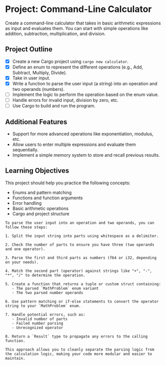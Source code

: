 # Project: Command-Line Calculator

Create a command-line calculator that takes in basic arithmetic expressions as input and evaluates them. You can start with simple operations like addition, subtraction, multiplication, and division.

## Project Outline

- [x] Create a new Cargo project using `cargo new calculator`.
- [x] Define an enum to represent the different operations (e.g., Add, Subtract, Multiply, Divide).
- [x] Take in user input. 
- [x] Write a function to parse the user input (a string) into an operation and two operands (numbers).
- [ ] Implement the logic to perform the operation based on the enum value.
- [ ] Handle errors for invalid input, division by zero, etc.
- [ ] Use Cargo to build and run the program.

## Additional Features

- Support for more advanced operations like exponentiation, modulus, etc.
- Allow users to enter multiple expressions and evaluate them sequentially.
- Implement a simple memory system to store and recall previous results.

## Learning Objectives

This project should help you practice the following concepts:

- Enums and pattern matching
- Functions and function arguments
- Error handling
- Basic arithmetic operations
- Cargo and project structure

```plaintext
To parse the user input into an operation and two operands, you can follow these steps:

1. Split the input string into parts using whitespace as a delimiter.

2. Check the number of parts to ensure you have three (two operands and one operator).

3. Parse the first and third parts as numbers (f64 or i32, depending on your needs).

4. Match the second part (operator) against strings like "+", "-", "*", "/" to determine the operation.

5. Create a function that returns a tuple or custom struct containing:
   - The parsed `MathProblem` enum variant
   - The two parsed number operands

6. Use pattern matching or if-else statements to convert the operator string to your `MathProblem` enum.

7. Handle potential errors, such as:
   - Invalid number of parts
   - Failed number parsing
   - Unrecognized operator

8. Return a `Result` type to propagate any errors to the calling function.

This approach allows you to cleanly separate the parsing logic from the calculation logic, making your code more modular and easier to maintain.
```
